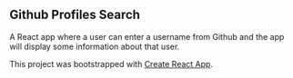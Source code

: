 ## Github Profiles Search

A React app where a user can enter a username from Github and the app will display some information about that user.

This project was bootstrapped with [Create React App](https://github.com/facebook/create-react-app).
